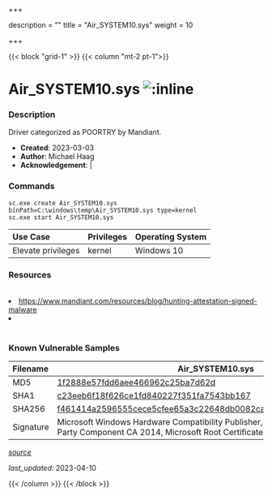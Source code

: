+++

description = ""
title = "Air_SYSTEM10.sys"
weight = 10

+++


{{< block "grid-1" >}}
{{< column "mt-2 pt-1">}}


# Air_SYSTEM10.sys ![:inline](/images/twitter_verified.png) 


### Description

Driver categorized as POORTRY by Mandiant.

- **Created**: 2023-03-03
- **Author**: Michael Haag
- **Acknowledgement**:  | [](https://twitter.com/)

### Commands

```
sc.exe create Air_SYSTEM10.sys binPath=C:\windows\temp\Air_SYSTEM10.sys type=kernel
sc.exe start Air_SYSTEM10.sys
```

| Use Case | Privileges | Operating System | 
|:---- | ---- | ---- |
| Elevate privileges | kernel | Windows 10 |

### Resources
<br>
<li><a href="https://www.mandiant.com/resources/blog/hunting-attestation-signed-malware">https://www.mandiant.com/resources/blog/hunting-attestation-signed-malware</a></li>
<li><a href=""></a></li>
<br>

### Known Vulnerable Samples

| Filename | Air_SYSTEM10.sys |
|:---- | ---- | 
| MD5 | <a href="https://www.virustotal.com/gui/file/1f2888e57fdd6aee466962c25ba7d62d">1f2888e57fdd6aee466962c25ba7d62d</a> |
| SHA1 | <a href="https://www.virustotal.com/gui/file/c23eeb6f18f626ce1fd840227f351fa7543bb167">c23eeb6f18f626ce1fd840227f351fa7543bb167</a> |
| SHA256 | <a href="https://www.virustotal.com/gui/file/f461414a2596555cece5cfee65a3c22648db0082ca211f6238af8230e41b3212">f461414a2596555cece5cfee65a3c22648db0082ca211f6238af8230e41b3212</a> |
| Signature | Microsoft Windows Hardware Compatibility Publisher, Microsoft Windows Third Party Component CA 2014, Microsoft Root Certificate Authority 2010   |


[*source*](https://github.com/magicsword-io/LOLDrivers/tree/main/yaml/air_system10.yaml)

*last_updated:* 2023-04-10








{{< /column >}}
{{< /block >}}
